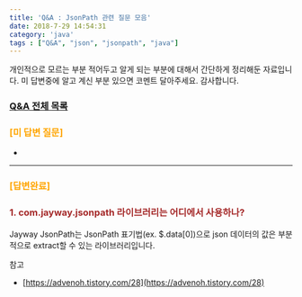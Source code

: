 ```yaml
---
title: 'Q&A : JsonPath 관련 질문 모음'
date: 2018-7-29 14:54:31
category: 'java'
tags : ["Q&A", "json", "jsonpath", "java"]
---
```


개인적으로 모르는 부분 적어두고 알게 되는 부분에 대해서 간단하게 정리해둔 자료입니다.
미 답변중에 알고 계신 부분 있으면 코멘트 달아주세요. 감사합니다.

### [Q&A 전체 목록](https://advenoh.tistory.com/35)

### <span style="color:orange">[미 답변 질문]</span>

-

- - - -

### <span style="color:orange">[답변완료]</span>

### <span style="color:brown">1. com.jayway.jsonpath 라이브러리는 어디에서 사용하나?</span>

Jayway JsonPath는 JsonPath 표기법(ex. $.data[0])으로 json 데이터의 값은 부분적으로 extract할 수 있는 라이브러리입니다.

참고
* [https://advenoh.tistory.com/28](https://advenoh.tistory.com/28)
